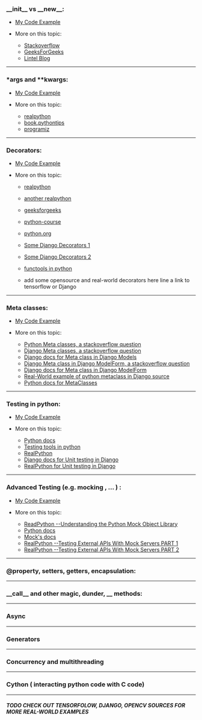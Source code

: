 <!-- topic 1 -->

<h3> __init__ vs __new__:</h3>

- <a href="/examples/code1.py">My Code Example</a>

- More on this topic:

    - <a href="https://stackoverflow.com/questions/674304/why-is-init-always-called-after-new">Stackoverflow</a>
    - <a href="https://www.geeksforgeeks.org/__new__-in-python/">GeeksForGeeks</a>
    - <a href="https://howto.lintel.in/python-__new__-magic-method-explained/">Lintel Blog</a>

<hr>



<h3> *args and **kwargs:</h3>

- <a href="/examples/code2.py">My Code Example</a>

- More on this topic:

    - <a href="https://realpython.com/python-kwargs-and-args/">realpython</a>
    - <a href="https://book.pythontips.com/en/latest/args_and_kwargs.html">book.pythontips</a>
    - <a href="https://www.programiz.com/python-programming/args-and-kwargs">programiz</a>

<hr>



<h3> Decorators:</h3>

- <a href="/examples/code3.py">My Code Example</a>

- More on this topic:

    - <a href="https://realpython.com/primer-on-python-decorators/">realpython</a>
    - <a href="https://realpython.com/inner-functions-what-are-they-good-for/">another realpython</a>
    - <a href="https://www.geeksforgeeks.org/decorators-in-python/">geeksforgeeks</a>
    - <a href="https://www.python-course.eu/python3_decorators.php">python-course</a>
    - <a href="https://www.python.org/dev/peps/pep-0318/">python.org</a>
    - <a href="https://github.com/django/django/blob/main/django/contrib/admin/decorators.py">Some Django Decorators
      1</a>
    - <a href="https://github.com/django/django/blob/main/django/contrib/auth/decorators.py">Some Django Decorators
      2</a>
    - <a href="https://docs.python.org/3/library/functools.html">functools in python</a>

    - add some opensource and real-world decorators here line a link to tensorflow or Django

<hr>


<h3> Meta classes:</h3>

- <a href="/examples/code4.py"> My Code Example </a>

- More on this topic:

    - <a href="https://stackoverflow.com/a/6581949/14119218"> Python Meta classes, a stackoverflow question</a>
    - <a href="https://stackoverflow.com/a/10344231/14119218"> Django Meta classes, a stackoverflow question</a>
    - <a href="https://docs.djangoproject.com/en/dev/topics/db/models/#meta-options"> Django docs for Meta class in Django Models</a>
    - <a href="https://stackoverflow.com/questions/39476334/why-class-meta-is-necessary-while-creating-a-model-form"> Django Meta class in Django ModelForm, a stackoverflow question</a>
    - <a href="https://docs.djangoproject.com/en/dev/topics/forms/modelforms/"> Django docs for Meta class in Django ModelForm </a>
    - <a href="https://github.com/django/django/blob/main/django/db/models/base.py"> Real-World example of python metaclass in Django source </a>
    - <a href="https://docs.python.org/3.9/reference/datamodel.html#metaclasses"> Python docs for MetaClasses </a>

<hr>  

<h3> Testing in python:</h3>

- <a href="/examples/code5.py"> My Code Example </a>

- More on this topic:
    - <a href="https://docs.python.org/3/library/unittest.html"> Python docs </a>
    - <a href="https://wiki.python.org/moin/PythonTestingToolsTaxonomy"> Testing tools in python </a>
    - <a href="https://realpython.com/python-testing/"> RealPython </a>
    - <a href="https://docs.djangoproject.com/en/3.1/topics/testing/"> Django docs for Unit testing in Django </a>
    - <a href="https://realpython.com/testing-in-django-part-1-best-practices-and-examples/"> RealPython for Unit testing in Django </a>

<hr>  

<h3> Advanced Testing (e.g. mocking , ... ) :</h3>  

- <a href="/examples/code6.py"> My Code Example </a>

- More on this topic:
  - <a href="https://realpython.com/python-mock-library/" >ReadPython --Understanding the Python Mock Object Library</a>
  - <a href="https://docs.python.org/3/library/unittest.mock.html" >Python docs</a>
  - <a href="https://mock.readthedocs.io/en/latest/">Mock's docs</a>
  - <a href="https://realpython.com/testing-third-party-apis-with-mocks/">RealPython --Testing External APIs With Mock Servers PART 1</a>
  - <a href="https://realpython.com/testing-third-party-apis-with-mock-servers/">RealPython --Testing External APIs With Mock Servers PART 2</a>
  
<hr>  

<h3> @property, setters, getters, encapsulation:</h3>


<hr>  

<h3> __call__ and other magic, dunder, __  methods:</h3>


<hr>  

<h3> Async</h3>

<hr>  

<h3> Generators</h3>  


<hr>  

<h3> Concurrency and multithreading</h3>  


<hr>  

<h3> Cython ( interacting python code with C code) </h3>  


<hr>

<h5> TODO CHECK OUT TENSORFOLOW, DJANGO, OPENCV SOURCES FOR MORE REAL-WORLD EXAMPLES  </h5>